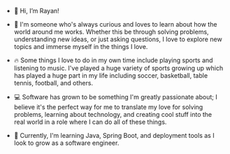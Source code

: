 - 👋 Hi, I’m Rayan!

- 👀 I'm someone who's always curious and loves to learn about how the world around me works. Whether this be through solving problems, understanding new ideas, or just asking questions, I love to explore new topics and immerse myself in the things I love.

- 🔥 Some things I love to do in my own time include playing sports and listening to music. I've played a huge variety of sports growing up which has played a huge part in my life including soccer, basketball, table tennis, football, and others.

- 💻 Software has grown to be something I'm greatly passionate about; I believe it's the perfect way for me to translate my love for solving problems, learning about technology, and creating cool stuff into the real world in a role where I can do all of these things.

- 🌱 Currently, I'm learning Java, Spring Boot, and deployment tools as I look to grow as a software engineer.


<!---
rayani1203/rayani1203 is a ✨ special ✨ repository because its `README.md` (this file) appears on your GitHub profile.
You can click the Preview link to take a look at your changes.
--->
